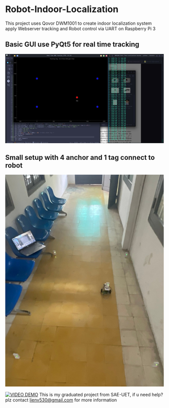 # Robot-Indoor-Localization
This project uses Qovor DWM1001 to create indoor localization system apply Webserver tracking and Robot control via UART on Raspberry Pi 3

## Basic GUI use PyQt5 for real time tracking
![DEMO](figure/app.jpg)
## Small setup with 4 anchor and 1 tag connect to robot 
![ROBOT](figure/robot.jpg)

[![VIDEO DEMO](https://img.youtube.com/vi/awlgzbdhJ-w/0.jpg)](https://www.youtube.com/watch?v=awlgzbdhJ-w)
This is my graduated project from SAE-UET, if u need help? plz contact lienv530@gmail.com for more information
